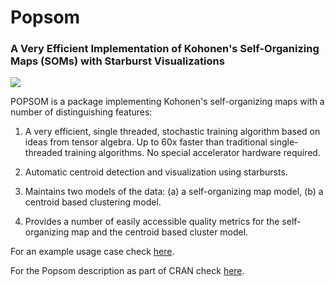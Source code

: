 # Popsom
### A Very Efficient Implementation of Kohonen's Self-Organizing Maps (SOMs) with Starburst Visualizations

![](https://raw.githubusercontent.com/lutzhamel/popsom/master/map.png)

POPSOM is a package implementing Kohonen's self-organizing maps with a number of
distinguishing features:
1. A very efficient, single threaded, stochastic training algorithm
based on ideas from tensor algebra.  Up to 60x faster than traditional single-threaded
training algorithms. No special accelerator hardware required.

2. Automatic centroid detection and visualization using starbursts.

3.  Maintains two models of the data: (a) a self-organizing map model, (b) a centroid based clustering model.

4.  Provides a number of easily accessible quality metrics for the self-organizing map and
the centroid based cluster model.

For an example usage case check [here](https://www.kaggle.com/lutzhamel/customer-segmentation-with-soms).

For the Popsom description as part of CRAN check [here](https://CRAN.R-project.org/package=popsom).
